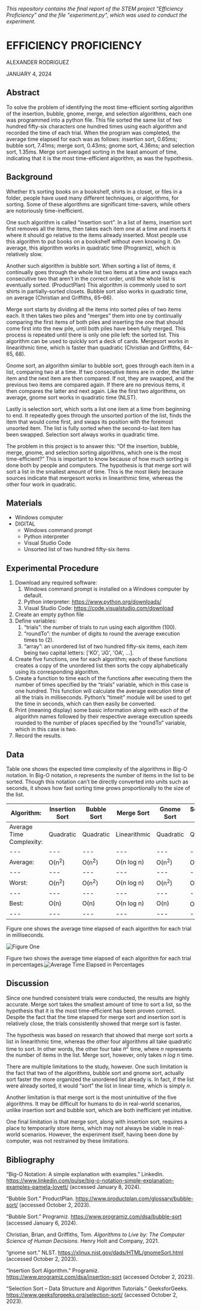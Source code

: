 *This repository contains the final report of the STEM project "Efficiency Proficiency" and the file "experiment.py", which was used to conduct the experiment.*

# EFFICIENCY PROFICIENCY

ALEXANDER RODRIGUEZ

JANUARY 4, 2024

## Abstract

To solve the problem of identifying the most time-efficient sorting algorithm of the insertion, bubble, gnome, merge, and selection algorithms, each one was programmed into a python file. This file sorted the same list of two hundred fifty-six characters one hundred times using each algorithm and recorded the time of each trial. When the program was completed, the average time elapsed for each was as follows: insertion sort, 0.65ms; bubble sort, 7.41ms; merge sort, 0.43ms; gnome sort, 4.36ms; and selection sort, 1.35ms. Merge sort averaged sorting in the least amount of time, indicating that it is the most time-efficient algorithm, as was the hypothesis.

## Background

Whether it’s sorting books on a bookshelf, shirts in a closet, or files in a folder, people have used many different techniques, or algorithms, for sorting. Some of these algorithms are significant time-savers, while others are notoriously time-inefficient.

One such algorithm is called “insertion sort”. In a list of items, insertion sort first removes all the items, then takes each item one at a time and inserts it where it should go relative to the items already inserted. Most people use this algorithm to put books on a bookshelf without even knowing it. On average, this algorithm works in quadratic time (Programiz), which is relatively slow.

Another such algorithm is bubble sort. When sorting a list of items, it continually goes through the whole list two items at a time and swaps each consecutive two that aren’t in the correct order, until the whole list is eventually sorted. (ProductPlan) This algorithm is commonly used to sort shirts in partially-sorted closets. Bubble sort also works in quadratic time, on average (Christian and Griffiths, 65–66).

Merge sort starts by dividing all the items into sorted piles of two items each. It then takes two piles and “merges” them into one by continually comparing the first items of both piles and inserting the one that should come first into the new pile, until both piles have been fully merged. This process is repeated until there is only one pile left: the sorted list. This algorithm can be used to quickly sort a deck of cards. Mergesort works in linearithmic time, which is faster than quadratic (Christian and Griffiths, 64–65, 68).

Gnome sort, an algorithm similar to bubble sort, goes through each item in a list, comparing two at a time. If two consecutive items are in order, the latter item and the next item are then compared. If not, they are swapped, and the previous two items are compared again. If there are no previous items, it then compares the latter and next again. Like the first two algorithms, on average, gnome sort works in quadratic time (NLST).

Lastly is selection sort, which sorts a list one item at a time from beginning to end. It repeatedly goes through the unsorted portion of the list, finds the item that would come first, and swaps its position with the foremost unsorted item. The list is fully sorted when the second-to-last item has been swapped. Selection sort always works in quadratic time.

The problem in this project is to answer this: “Of the insertion, bubble, merge, gnome, and selection sorting algorithms, which one is the most time-efficient?” This is important to know because of how much sorting is done both by people and computers. The hypothesis is that merge sort will sort a list in the smallest amount of time. This is the most likely because sources indicate that mergesort works in linearithmic time, whereas the other four work in quadratic.

## Materials

- Windows computer
- DIGITAL
  - Windows command prompt
  - Python interpreter
  - Visual Studio Code
  - Unsorted list of two hundred fifty-six items

## Experimental Procedure

1. Download any required software:
    1. Windows command prompt is installed on a Windows computer by default.
    2. Python interpreter: <https://www.python.org/downloads/>
    3. Visual Studio Code: <https://code.visualstudio.com/download>
2. Create an empty python file
3. Define variables:
    1. “trials”: the number of trials to run using each algorithm (100).
    2. “roundTo”: the number of digits to round the average execution times to (2).
    3. “array”: an unordered list of two hundred fifty-six items, each item being two capital letters: \['KO', 'JG', 'OA', …\].
4. Create five functions, one for each algorithm; each of these functions creates a copy of the unordered list then sorts the copy alphabetically using its corresponding algorithm.
5. Create a function to time each of the functions after executing them the number of times specified by the “trials” variable, which in this case is one hundred. This function will calculate the average execution time of all the trials in milliseconds. Python’s “timeit” module will be used to get the time in seconds, which can then easily be converted.
6. Print (meaning display) some basic information along with each of the algorithm names followed by their respective average execution speeds rounded to the number of places specified by the “roundTo” variable, which in this case is two.
7. Record the results.

## Data

Table one shows the expected time complexity of the algorithms in Big-O notation. In Big-O notation, _n_ represents the number of items in the list to be sorted. Though this notation can’t be directly converted into units such as seconds, it shows how fast sorting time grows proportionally to the size of the list.

| **Algorithm:** | **Insertion Sort** | **Bubble Sort** | **Merge Sort** | **Gnome Sort** | **Selection Sort** |
| --- | --- | --- | --- | --- | --- |
| Average Time Complexity: | Quadratic | Quadratic | Linearithmic | Quadratic | Quadratic |
| --- | --- | --- | --- | --- | --- |
| Average: | O(n<sup>2</sup>) | O(n<sup>2</sup>) | O(n log n) | O(n<sup>2</sup>) | O(n<sup>2</sup>) |
| --- | --- | --- | --- | --- | --- |
| Worst: | O(n<sup>2</sup>) | O(n<sup>2</sup>) | O(n log n) | O(n<sup>2</sup>) | O(n<sup>2</sup>) |
| --- | --- | --- | --- | --- | --- |
| Best: | O(n) | O(n) | O(n log n) | O(n) | O(n<sup>2</sup>) |
| --- | --- | --- | --- | --- | --- |

Figure one shows the average time elapsed of each algorithm for each trial in milliseconds.

![Figure One](https://raw.githubusercontent.com/the-web-crawler/efficiency-proficiency-stem-project/main/res/bar_graph.png)

Figure two shows the average time elapsed of each algorithm for each trial in percentages.![Average Time Elapsed in Percentages](https://raw.githubusercontent.com/the-web-crawler/efficiency-proficiency-stem-project/main/res/pie_chart.png)

## Discussion

Since one hundred consistent trials were conducted, the results are highly accurate. Merge sort takes the smallest amount of time to sort a list, so the hypothesis that it is the most time-efficient has been proven correct. Despite the fact that the time elapsed for merge sort and insertion sort is relatively close, the trials consistently showed that merge sort is faster.

The hypothesis was based on research that showed that merge sort sorts a list in linearithmic time, whereas the other four algorithms all take quadratic time to sort. In other words, the other four take _n<sup>2</sup>_ time, where _n_ represents the number of items in the list. Merge sort, however, only takes _n log n_ time.

There are multiple limitations to the study, however. One such limitation is the fact that two of the algorithms, bubble sort and gnome sort, actually sort faster the more organized the unordered list already is. In fact, if the list were already sorted, it would “sort” the list in linear time, which is simply _n_.

Another limitation is that merge sort is the most unintuitive of the five algorithms. It may be difficult for humans to do in real-world scenarios, unlike insertion sort and bubble sort, which are both inefficient yet intuitive.

One final limitation is that merge sort, along with insertion sort, requires a place to temporarily store items, which may not always be viable in real-world scenarios. However, the experiment itself, having been done by computer, was not restrained by these limitations.

## Bibliography

“Big-O Notation: A simple explanation with examples.” LinkedIn. <https://www.linkedin.com/pulse/big-o-notation-simple-explanation-examples-pamela-lovett/> (accessed January 8, 2024).

“Bubble Sort.” ProductPlan. <https://www.productplan.com/glossary/bubble-sort/> (accessed October 2, 2023).

“Bubble Sort.” Programiz. <https://www.programiz.com/dsa/bubble-sort> (accessed January 6, 2024).

Christian, Brian, and Griffiths, Tom. _Algorithms to Live by: The Computer Science of Human Decisions_. Henry Holt and Company, 2021.

“gnome sort.” NLST. <https://xlinux.nist.gov/dads/HTML/gnomeSort.html> (accessed October 2, 2023).

“Insertion Sort Algorithm.” Programiz. <https://www.programiz.com/dsa/insertion-sort> (accessed October 2, 2023).

“Selection Sort – Data Structure and Algorithm Tutorials.” GeeksforGeeks. <https://www.geeksforgeeks.org/selection-sort/> (accessed October 2, 2023).
